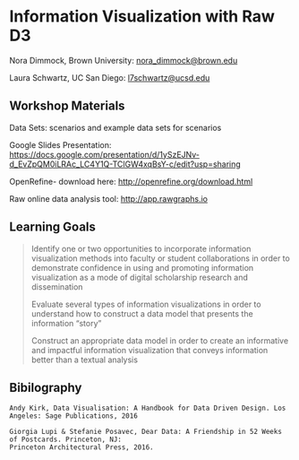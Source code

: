 Information Visualization with Raw D3
=====================================
Nora Dimmock, Brown University: nora_dimmock@brown.edu

Laura Schwartz, UC San Diego: l7schwartz@ucsd.edu

Workshop Materials
------------------

Data Sets: scenarios and example data sets for scenarios

Google Slides Presentation: https://docs.google.com/presentation/d/1ySzEJNv-d_EvZpQM0iLRAc_LC4Y1Q-TClGW4xqBsY-c/edit?usp=sharing

OpenRefine- download here: http://openrefine.org/download.html

Raw online data analysis tool: http://app.rawgraphs.io
	

Learning Goals
--------------	

> Identify one or two opportunities to incorporate information
> visualization methods into faculty or student collaborations in order
> to demonstrate confidence in using and promoting information
> visualization as a mode of digital scholarship research and
> dissemination
> 
> Evaluate several types of information visualizations in order to
> understand how to construct a data model that presents the information
> “story”
>  	
> Construct an appropriate data model in order to create an
> informative and impactful information visualization that conveys
> information better than a textual analysis

Bibilography
--------------
	Andy Kirk, Data Visualisation: A Handbook for Data Driven Design. Los Angeles: Sage Publications, 2016
	
	Giorgia Lupi & Stefanie Posavec, Dear Data: A Friendship in 52 Weeks of Postcards. Princeton, NJ: 
	Princeton Architectural Press, 2016.
